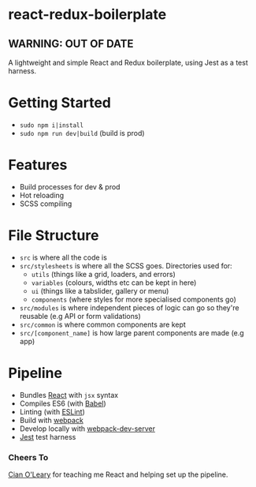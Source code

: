 # react-redux-boilerplate
## WARNING: OUT OF DATE
A lightweight and simple React and Redux boilerplate, using Jest as a test harness.

# Getting Started
* `sudo npm i|install`
* `sudo npm run dev|build` (build is prod)


# Features

* Build processes for dev & prod
* Hot reloading
* SCSS compiling

# File Structure
* `src` is where all the code is
* `src/stylesheets` is where all the SCSS goes. Directories used for:
    * `utils` (things like a grid, loaders, and errors)
    * `variables` (colours, widths etc can be kept in here)
    * `ui` (things like a tabslider, gallery or menu)
    * `components` (where styles for more specialised components go)
* `src/modules` is where independent pieces of logic can go so they're reusable (e.g API or form validations)
* `src/common` is where common components are kept
* `src/[component_name]` is how large parent components are made (e.g app)

# Pipeline

* Bundles [React](https://facebook.github.io/react/) with `jsx` syntax
* Compiles ES6 (with [Babel](https://babeljs.io/))
* Linting (with [ESLint](http://eslint.org/))
* Build with [webpack](https://webpack.github.io/)
* Develop locally with [webpack-dev-server](http://webpack.github.io/docs/webpack-dev-server.html)
* [Jest](https://facebook.github.io/jest/) test harness

### Cheers To

[Cian O'Leary](https://github.com/25564) for teaching me React and helping set up the pipeline. 



